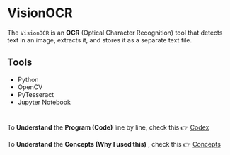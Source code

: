 # VisionOCR 

The `VisionOCR` is an **OCR** (Optical Character Recognition) tool that detects text in an image, extracts it, and stores it as a separate text file.

## Tools

- Python 
- OpenCV 
- PyTesseract 
- Jupyter Notebook 
# 

To **Understand** the **Program (Code)** line by line, check this 👉  [Codex](codex.md)

To **Understand** the **Concepts (Why I used this)** , check this 👉  [Concepts](concepts.md)
